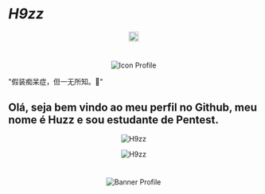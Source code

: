 #                                                                    *H9zz*

<p align="center">
<a href="https://twitter.com/blxcknoxty" target="blank"><img align="center" src="https://cdn.jsdelivr.net/npm/simple-icons@3.0.1/icons/twitter.svg" alt="Twitter" height="20" width="20" /></a>

#

<p align="center"><img src="https://images-ext-1.discordapp.net/external/guSQMa8t2h87O5kM4IzLqlTv-nCRZ3eQejcqMQyQ5PQ/https/i.pinimg.com/originals/40/5d/d7/405dd7672d017890dad6d0610e2b435f.gif" alt="Icon Profile"/></p>

"假装痴呆症，但一无所知。🖤"

## Olá, seja bem vindo ao meu perfil no Github, meu nome é Huzz e sou estudante de Pentest.

<p align="center"><img src="https://github-readme-stats.vercel.app/api?username=Noxty&show_icons=true&include_all_commits=true&count_private=true" alt="H9zz"/></p>

<p align="center"><img src="https://github-readme-stats.vercel.app/api/top-langs/?username=H9zz&layout=compact&card_width=445" alt="H9zz"/></p>

#

<p align="center"><img src="https://media.discordapp.net/attachments/795091756861095947/813241382189400094/huzzinhibanners.jpg" alt="Banner Profile"/></p>
